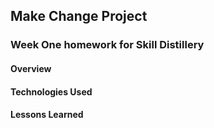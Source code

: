 ## Make Change Project

### Week One homework for Skill Distillery

#### Overview

#### Technologies Used

#### Lessons Learned
